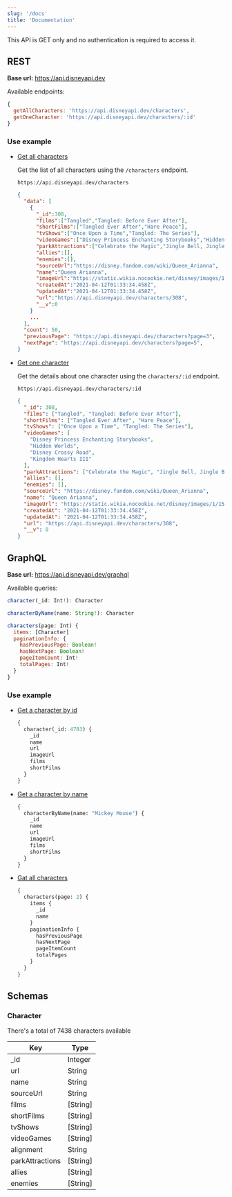 ```yaml
---
slug: '/docs'
title: 'Documentation'
---
```


This API is GET only and no authentication is required to access it.

## REST

**Base url:** https://api.disneyapi.dev

Available endpoints:

```javascript
{
  getAllCharacters: 'https://api.disneyapi.dev/characters',
  getOneCharacter: 'https://api.disneyapi.dev/characters/:id'
}
```

### Use example

- [Get all characters](https://api.disneyapi.dev/characters)

  Get the list of all characters using the `/characters` endpoint.

  ```
  https://api.disneyapi.dev/characters
  ```

  ```json
  {
    "data": [
      {
        "_id":308,
        "films":["Tangled","Tangled: Before Ever After"],
        "shortFilms":["Tangled Ever After","Hare Peace"],
        "tvShows":["Once Upon a Time","Tangled: The Series"],
        "videoGames":["Disney Princess Enchanting Storybooks","Hidden Worlds","Disney Crossy Road","Kingdom Hearts III"],
        "parkAttractions":["Celebrate the Magic","Jingle Bell, Jingle BAM!"],
        "allies":[],
        "enemies":[],
        "sourceUrl":"https://disney.fandom.com/wiki/Queen_Arianna",
        "name":"Queen Arianna",
        "imageUrl":"https://static.wikia.nocookie.net/disney/images/1/15/Arianna_Tangled.jpg/revision/latest?cb=20160715191802",
        "createdAt":"2021-04-12T01:33:34.458Z",
        "updatedAt":"2021-04-12T01:33:34.458Z",
        "url":"https://api.disneyapi.dev/characters/308",
        "__v":0
      }
      ...
    ],
    "count": 50,
    "previousPage": "https://api.disneyapi.dev/characters?page=3",
    "nextPage": "https://api.disneyapi.dev/characters?page=5",
  }
  ```

- [Get one character](https://api.disneyapi.dev/characters/308)

  Get the details about one character using the `characters/:id` endpoint.

  ```
  https://api.disneyapi.dev/characters/:id
  ```

  ```json
  {
    "_id": 308,
    "films": ["Tangled", "Tangled: Before Ever After"],
    "shortFilms": ["Tangled Ever After", "Hare Peace"],
    "tvShows": ["Once Upon a Time", "Tangled: The Series"],
    "videoGames": [
      "Disney Princess Enchanting Storybooks",
      "Hidden Worlds",
      "Disney Crossy Road",
      "Kingdom Hearts III"
    ],
    "parkAttractions": ["Celebrate the Magic", "Jingle Bell, Jingle BAM!"],
    "allies": [],
    "enemies": [],
    "sourceUrl": "https://disney.fandom.com/wiki/Queen_Arianna",
    "name": "Queen Arianna",
    "imageUrl": "https://static.wikia.nocookie.net/disney/images/1/15/Arianna_Tangled.jpg/revision/latest?cb=20160715191802",
    "createdAt": "2021-04-12T01:33:34.458Z",
    "updatedAt": "2021-04-12T01:33:34.458Z",
    "url": "https://api.disneyapi.dev/characters/308",
    "__v": 0
  }
  ```

## GraphQL

**Base url:** https://api.disneyapi.dev/graphql

Available queries:

```javascript
character(_id: Int!): Character

characterByName(name: String!): Character

characters(page: Int) {
  items: [Character]
  paginationInfo: {
    hasPreviousPage: Boolean!
    hasNextPage: Boolean!
    pageItemCount: Int!
    totalPages: Int!
  }
}
```

### Use example

- [Get a character by id](<https://api.disneyapi.dev/graphql?query=%7B%0A%20%20character(_id%3A4703)%20%7B%0A%20%20%20%20_id%0A%09%09name%0A%20%20%20%20url%0A%20%20%20%20imageUrl%0A%20%20%20%20films%0A%20%20%20%20shortFilms%0A%20%20%7D%0A%7D>)

  ```graphql
  {
    character(_id: 4703) {
      _id
      name
      url
      imageUrl
      films
      shortFilms
    }
  }
  ```

- [Get a character by name](<https://api.disneyapi.dev/graphql?query=%7B%0A%20%20characterByName(name%3A%22Mickey%20Mouse%22)%20%7B%0A%20%20%20%20_id%0A%09%09name%0A%20%20%20%20url%0A%20%20%20%20imageUrl%0A%20%20%20%20films%0A%20%20%20%20shortFilms%0A%20%20%7D%0A%7D>)

  ```graphql
  {
    characterByName(name: "Mickey Mouse") {
      _id
      name
      url
      imageUrl
      films
      shortFilms
    }
  }
  ```

- [Gat all characters](<https://api.disneyapi.dev/graphql?query=%7B%0A%20%20characters(page%3A%202)%20%7B%0A%20%20%20%20items%20%7B%0A%20%20%20%20%20%20_id%0A%20%20%20%20%20%20name%0A%20%20%20%20%7D%0A%20%20%20%20paginationInfo%20%7B%0A%20%20%20%20%20%20hasPreviousPage%0A%20%20%20%20%20%20hasNextPage%0A%20%20%20%20%20%20pageItemCount%0A%20%20%20%20%20%20totalPages%0A%20%20%20%20%7D%0A%20%20%7D%0A%7D>)
  ```graphql
  {
    characters(page: 2) {
      items {
        _id
        name
      }
      paginationInfo {
        hasPreviousPage
        hasNextPage
        pageItemCount
        totalPages
      }
    }
  }
  ```

## Schemas

### Character

There's a total of 7438 characters available

| Key             | Type     |
| --------------- | -------- |
| \_id            | Integer  |
| url             | String   |
| name            | String   |
| sourceUrl       | String   |
| films           | [String] |
| shortFilms      | [String] |
| tvShows         | [String] |
| videoGames      | [String] |
| alignment       | String   |
| parkAttractions | [String] |
| allies          | [String] |
| enemies         | [String] |

